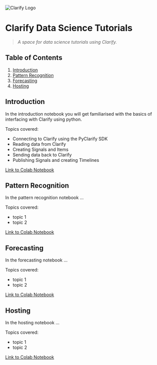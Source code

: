 ![Clarify Logo](https://global-uploads.webflow.com/5e81e464dad44d3a9a32d1f4/5ed10fc3f1ff8467f4466786_logo.svg)

# Clarify Data Science Tutorials

> _A space for data science tutorials using Clarify._

## Table of Contents

1. [Introduction](#intro)
2. [Pattern Recognition](#pattern)
3. [Forecasting](#forecasting)
4. [Hosting](#hosting)

<a name="intro"></a>

## Introduction

In the introduction notebook you will get familiarised with the basics of interfacing with Clarify using python.

Topics covered:

- Connecting to Clarify using the PyClarify SDK
- Reading data from Clarify
- Creating Signals and Items
- Sending data back to Clarify
- Publishing Signals and creating Timelines

[Link to Colab Notebook](https://colab.research.google.com/github/searis/data-science-tutorials/blob/main/tutorials/Introduction.ipynb)


<a name="pattern"></a>

## Pattern Recognition

In the pattern recognition notebook ...

Topics covered:

- topic 1
- topic 2

[Link to Colab Notebook](https://colab.research.google.com/github/searis/data-science-tutorials/blob/pattern_recognition/tutorials/pattern_recognition/pattern_recognition.ipynb)


<a name="forecasting"></a>

## Forecasting

In the forecasting notebook ...

Topics covered:

- topic 1
- topic 2

[Link to Colab Notebook](https://colab.research.google.com/github/searis/data-science-tutorials/blob/main/tutorials/forecast.ipynb)


<a name="hosting"></a>

## Hosting

In the hosting notebook ...

Topics covered:

- topic 1
- topic 2

[Link to Colab Notebook]()
